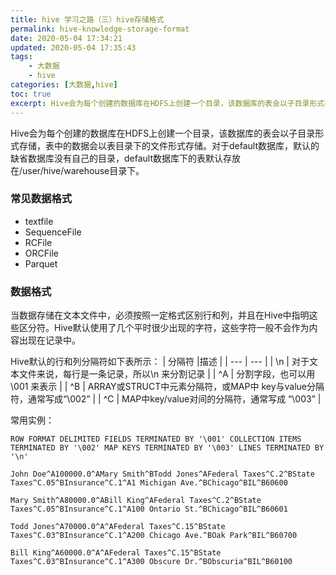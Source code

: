 ```yaml
---
title: hive 学习之路（三）hive存储格式
permalink: hive-knowledge-storage-format
date: 2020-05-04 17:34:21
updated: 2020-05-04 17:35:43
tags:
    - 大数据
    - hive
categories: [大数据,hive]
toc: true
excerpt: Hive会为每个创建的数据库在HDFS上创建一个目录，该数据库的表会以子目录形式存储，表中的数据会以表目录下的文件形式存储。对于default数据库，默认的缺省数据库没有自己的目录，default数据库下的表默认存放在/user/hive/warehouse目录下。
---
```


Hive会为每个创建的数据库在HDFS上创建一个目录，该数据库的表会以子目录形式存储，表中的数据会以表目录下的文件形式存储。对于default数据库，默认的缺省数据库没有自己的目录，default数据库下的表默认存放在/user/hive/warehouse目录下。

### 常见数据格式
- textfile 
- SequenceFile 
- RCFile 
- ORCFile 
- Parquet 

### 数据格式
当数据存储在文本文件中，必须按照一定格式区别行和列，并且在Hive中指明这些区分符。Hive默认使用了几个平时很少出现的字符，这些字符一般不会作为内容出现在记录中。

Hive默认的行和列分隔符如下表所示：
| 分隔符 |描述  |
| --- | --- |
| \n | 对于文本文件来说，每行是一条记录，所以\n 来分割记录 |
| ^A | 分割字段，也可以用\001 来表示 |
| ^B | ARRAY或STRUCT中元素分隔符，或MAP中 key与value分隔符，通常写成“\002” |
| ^C | MAP中key/value对间的分隔符，通常写成 “\003” |


常用实例：
```
ROW FORMAT DELIMITED FIELDS TERMINATED BY '\001' COLLECTION ITEMS TERMINATED BY '\002' MAP KEYS TERMINATED BY '\003' LINES TERMINATED BY '\n'
```

```
John Doe^A100000.0^AMary Smith^BTodd Jones^AFederal Taxes^C.2^BState Taxes^C.05^BInsurance^C.1^A1 Michigan Ave.^BChicago^BIL^B60600

Mary Smith^A80000.0^ABill King^AFederal Taxes^C.2^BState Taxes^C.05^BInsurance^C.1^A100 Ontario St.^BChicago^BIL^B60601

Todd Jones^A70000.0^A^AFederal Taxes^C.15^BState Taxes^C.03^BInsurance^C.1^A200 Chicago Ave.^BOak Park^BIL^B60700

Bill King^A60000.0^A^AFederal Taxes^C.15^BState Taxes^C.03^BInsurance^C.1^A300 Obscure Dr.^BObscuria^BIL^B60100

```